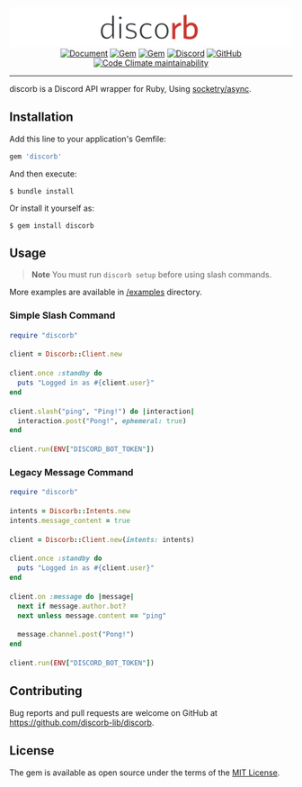 <div align="center"><img src="./assets/banner.svg" alt="discorb"></div>

<div align="center"><a href="https://discorb-lib.github.io/"><img src="https://img.shields.io/badge/Document-discorb--lib.github.io-blue.svg?style=flat-square&labelColor=2f3136&logo=github&logoColor=fff" alt="Document"></a>
<a href="https://rubygems.org/gems/discorb"><img src="https://img.shields.io/gem/dt/discorb?logo=rubygems&logoColor=fff&label=Downloads&style=flat-square&labelColor=2f3136" alt="Gem"></a>
<a href="https://rubygems.org/gems/discorb"><img src="https://img.shields.io/gem/v/discorb?logo=rubygems&logoColor=fff&label=Version&style=flat-square&labelColor=2f3136" alt="Gem"></a>
<a href="https://discord.gg/hCP6zq8Vpj"><img src="https://img.shields.io/discord/863581274916913193?logo=discord&logoColor=fff&color=5865f2&label=Discord&style=flat-square&labelColor=2f3136" alt="Discord"></a>
<a href="https://github.com/discorb-lib/discorb"><img src="https://img.shields.io/github/stars/discorb-lib/discorb?color=24292e&label=Stars&logo=GitHub&logoColor=fff&style=flat-square&labelColor=2f3136" alt="GitHub"></a>
<a href="https://codeclimate.com/github/discorb-lib/discorb"><img alt="Code Climate maintainability" src="https://img.shields.io/codeclimate/maintainability/discorb-lib/discorb?logo=Code%20Climate&logoColor=ffffff&style=flat-square&labelColor=2f3136&label=Maintainability"></a></div>

----

discorb is a Discord API wrapper for Ruby, Using [socketry/async](https://github.com/socketry/async).

## Installation

Add this line to your application's Gemfile:

```ruby
gem 'discorb'
```

And then execute:

    $ bundle install

Or install it yourself as:

    $ gem install discorb

## Usage

> **Note**
> You must run `discorb setup` before using slash commands.

More examples are available in [/examples](/examples) directory.

### Simple Slash Command

```ruby
require "discorb"

client = Discorb::Client.new

client.once :standby do
  puts "Logged in as #{client.user}"
end

client.slash("ping", "Ping!") do |interaction|
  interaction.post("Pong!", ephemeral: true)
end

client.run(ENV["DISCORD_BOT_TOKEN"])
```

### Legacy Message Command

```ruby
require "discorb"

intents = Discorb::Intents.new
intents.message_content = true

client = Discorb::Client.new(intents: intents)

client.once :standby do
  puts "Logged in as #{client.user}"
end

client.on :message do |message|
  next if message.author.bot?
  next unless message.content == "ping"

  message.channel.post("Pong!")
end

client.run(ENV["DISCORD_BOT_TOKEN"])
```

## Contributing

Bug reports and pull requests are welcome on GitHub at https://github.com/discorb-lib/discorb.

## License

The gem is available as open source under the terms of the [MIT License](https://opensource.org/licenses/MIT).
